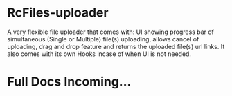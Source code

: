 # RcFiles-uploader
A very flexible file uploader that comes with:
 UI showing progress bar of simultaneous (Single or Multiple) file(s) uploading, 
 allows cancel of uploading,
 drag and drop feature and returns the uploaded file(s) url links.
 It also comes with its own Hooks incase of when UI is not needed.

# Full Docs Incoming...
